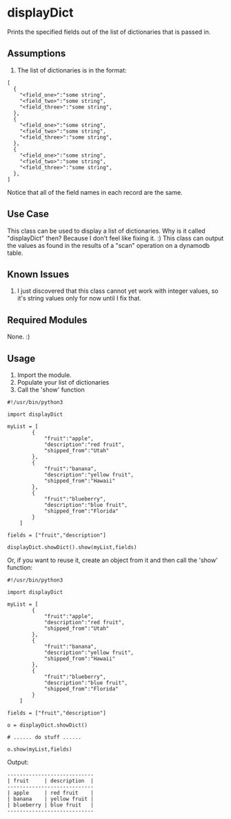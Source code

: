 # displayDict
Prints the specified fields out of the list of dictionaries that is passed in.

## Assumptions ##
1. The list of dictionaries is in the format:
```
[
  {
    "<field_one>":"some string",
    "<field_two>":"some string",
    "<field_three>":"some string",
  },
  {
    "<field_one>":"some string",
    "<field_two>":"some string",
    "<field_three>":"some string",
  },
  {
    "<field_one>":"some string",
    "<field_two>":"some string",
    "<field_three>":"some string",
  },
]
```
Notice that all of the field names in each record are the same.

## Use Case ##
This class can be used to display a list of dictionaries.  Why is it called "displayDict" then?  Because I don't feel like fixing it. :)
This class can output the values as found in the results of a "scan" operation on a dynamodb table.

## Known Issues ##
1. I just discovered that this class cannot yet work with integer values, so it's string values only for now until I fix that.

## Required Modules ##
None. :)

## Usage ##
1. Import the module.
1. Populate your list of dictionaries
1. Call the 'show' function

```
#!/usr/bin/python3

import displayDict

myList = [
        {
            "fruit":"apple",
            "description":"red fruit",
            "shipped_from":"Utah"
        },
        {
            "fruit":"banana",
            "description":"yellow fruit",
            "shipped_from":"Hawaii"
        },
        {
            "fruit":"blueberry",
            "description":"blue fruit",
            "shipped_from":"Florida"
        }
    ]

fields = ["fruit","description"]

displayDict.showDict().show(myList,fields)
```
Or, if you want to reuse it, create an object from it and then call the 'show' function:
```
#!/usr/bin/python3

import displayDict

myList = [
        {
            "fruit":"apple",
            "description":"red fruit",
            "shipped_from":"Utah"
        },
        {
            "fruit":"banana",
            "description":"yellow fruit",
            "shipped_from":"Hawaii"
        },
        {
            "fruit":"blueberry",
            "description":"blue fruit",
            "shipped_from":"Florida"
        }
    ]

fields = ["fruit","description"]

o = displayDict.showDict()

# ...... do stuff ......

o.show(myList,fields)
```
Output:
```
----------------------------
| fruit     | description  |
----------------------------
| apple     | red fruit    |
| banana    | yellow fruit |
| blueberry | blue fruit   |
----------------------------
```
